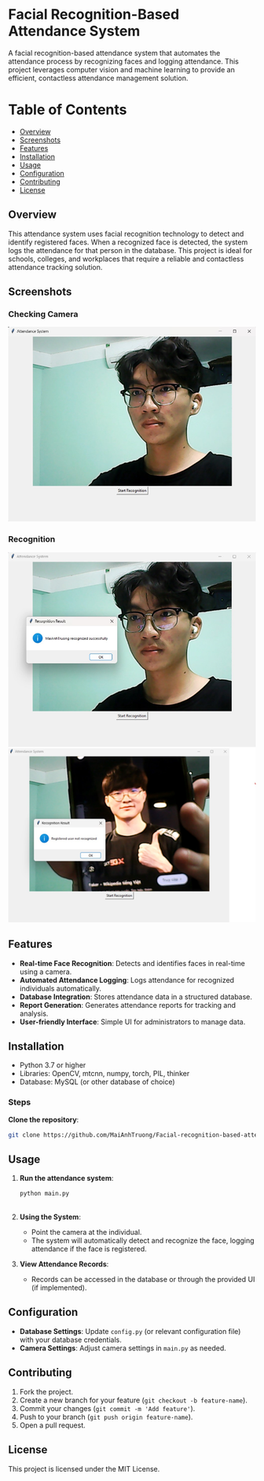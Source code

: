 # Facial Recognition-Based Attendance System

A facial recognition-based attendance system that automates the attendance process by recognizing faces and logging attendance. This project leverages computer vision and machine learning to provide an efficient, contactless attendance management solution.

# Table of Contents
- [Overview](#overview)
- [Screenshots](#screenshots)
- [Features](#features)
- [Installation](#installation)
- [Usage](#usage)
- [Configuration](#configuration)
- [Contributing](#contributing)
- [License](#license)

## Overview

This attendance system uses facial recognition technology to detect and identify registered faces. When a recognized face is detected, the system logs the attendance for that person in the database. This project is ideal for schools, colleges, and workplaces that require a reliable and contactless attendance tracking solution.

## Screenshots

### Checking Camera
![Checking Camera](https://github.com/MaiAnhTruong/Facial-recognition-based-attendance-system/blob/master/src/thinker1.jpg)

### Recognition
![Recognition](https://github.com/MaiAnhTruong/Facial-recognition-based-attendance-system/blob/master/src/thinker2.jpg)
![Unknow face](https://github.com/MaiAnhTruong/Facial-recognition-based-attendance-system/blob/master/src/thinker3.jpg)

## Features

- **Real-time Face Recognition**: Detects and identifies faces in real-time using a camera.
- **Automated Attendance Logging**: Logs attendance for recognized individuals automatically.
- **Database Integration**: Stores attendance data in a structured database.
- **Report Generation**: Generates attendance reports for tracking and analysis.
- **User-friendly Interface**: Simple UI for administrators to manage data.

## Installation

- Python 3.7 or higher
- Libraries: OpenCV, mtcnn, numpy, torch, PIL, thinker
- Database: MySQL (or other database of choice)

### Steps

**Clone the repository**:
   ```bash
   git clone https://github.com/MaiAnhTruong/Facial-recognition-based-attendance-system.git
```
## Usage

1. **Run the attendance system**:
   ```bash
   python main.py
  
2. **Using the System**:
    - Point the camera at the individual.
    - The system will automatically detect and recognize the face, logging attendance if the face is registered.

3. **View Attendance Records**:
    - Records can be accessed in the database or through the provided UI (if implemented).
  
## Configuration

- **Database Settings**: Update `config.py` (or relevant configuration file) with your database credentials.
- **Camera Settings**: Adjust camera settings in `main.py` as needed.

## Contributing

1. Fork the project.
2. Create a new branch for your feature (`git checkout -b feature-name`).
3. Commit your changes (`git commit -m 'Add feature'`).
4. Push to your branch (`git push origin feature-name`).
5. Open a pull request.

## License

This project is licensed under the MIT License.      
